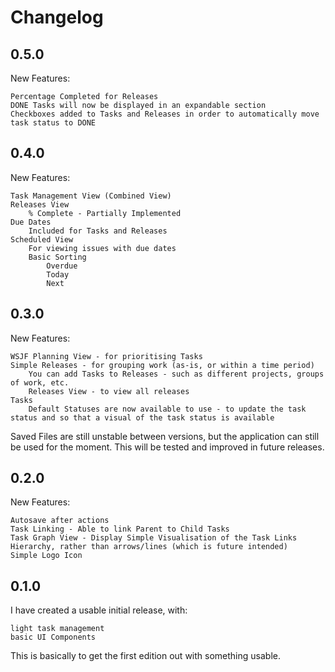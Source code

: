# Changelog

## 0.5.0
New Features:

    Percentage Completed for Releases
    DONE Tasks will now be displayed in an expandable section
    Checkboxes added to Tasks and Releases in order to automatically move task status to DONE

## 0.4.0
New Features:

    Task Management View (Combined View)
    Releases View
        % Complete - Partially Implemented
    Due Dates
        Included for Tasks and Releases
    Scheduled View
        For viewing issues with due dates
        Basic Sorting
            Overdue
            Today
            Next

## 0.3.0
New Features:

    WSJF Planning View - for prioritising Tasks
    Simple Releases - for grouping work (as-is, or within a time period)
        You can add Tasks to Releases - such as different projects, groups of work, etc.
        Releases View - to view all releases
    Tasks
        Default Statuses are now available to use - to update the task status and so that a visual of the task status is available

Saved Files are still unstable between versions, but the application can still be used for the moment.
This will be tested and improved in future releases.

## 0.2.0
New Features:

    Autosave after actions
    Task Linking - Able to link Parent to Child Tasks
    Task Graph View - Display Simple Visualisation of the Task Links Hierarchy, rather than arrows/lines (which is future intended)
    Simple Logo Icon


## 0.1.0
I have created a usable initial release, with:

    light task management
    basic UI Components

This is basically to get the first edition out with something usable.